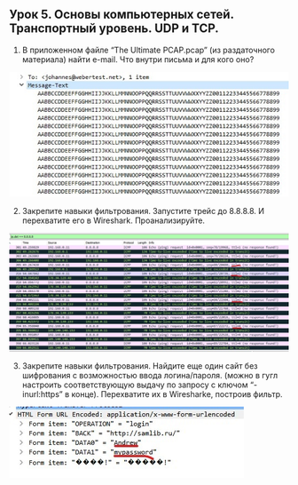 ## Урок 5. Основы компьютерных сетей. Транспортный уровень. UDP и TCP.

1. В приложенном файле “The Ultimate PCAP.pcap” (из раздаточного материала) найти e-mail. Что внутри письма и для кого оно?

![scr-1](./images/scr-1.jpg)

2. Закрепите навыки фильтрования. Запустите трейс до 8.8.8.8. И перехватите его в Wireshark. Проанализируйте.

![scr-2](./images/scr-2.jpg)

3. Закрепите навыки фильтрования. Найдите еще один сайт без шифрования с возможностью ввода логина/пароля. (можно в гугл настроить соответствующую выдачу по запросу с ключом “-inurl:https” в конце). Перехватите их в Wiresharke, построив фильтр.

![scr-3](./images/scr-3.jpg) 